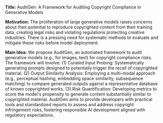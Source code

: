**Title:** AuditGen: A Framework for Auditing Copyright Compliance in Generative Models

**Motivation:** The proliferation of large generative models raises concerns about their potential to reproduce copyrighted content from their training data, creating legal risks and violating regulations protecting creative industries. There is a pressing need for systematic methods to evaluate and mitigate these risks before model deployment.

**Main Idea:** We propose AuditGen, an automated framework to audit generative models (e.g., for images, text) for copyright compliance risks. The framework will involve: (1) Curated Input Probing: Systematically generating prompts designed to potentially trigger the recall of copyrighted material. (2) Output Similarity Analysis: Employing a multi-modal approach (e.g., perceptual hashing, embedding space similarity, subsequence matching) to compare generated outputs against a representative database of known copyrighted works. (3) Risk Quantification: Developing metrics to score the model's propensity to generate content substantially similar to copyrighted material. AuditGen aims to provide developers with practical tools and standardized reports to assess and address copyright infringement risks, fostering responsible AI development aligned with regulatory expectations.